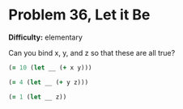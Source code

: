 # Problem 36, Let it Be

**Difficulty:** elementary

Can you bind x, y, and z so that these are all true?

```clj
(= 10 (let __ (+ x y)))
```

```clj
(= 4 (let __ (+ y z)))
```

```clj
(= 1 (let __ z))
```
